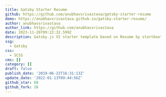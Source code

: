 ```yaml
---
title: Gatsby Starter Resume
github: https://github.com/anubhavsrivastava/gatsby-starter-resume
demo: https://anubhavsrivastava.github.io/gatsby-starter-resume/
author: anubhavsrivastava
author_link: https://github.com/anubhavsrivastava
date: 2023-11-26T09:22:32.599Z
description: Gatsby.js V2 starter template based on Resume by startbootstrap
ssg:
  - Gatsby
css:
  - SCSS
cms: []
category: []
draft: false
publish_date: '2019-06-22T16:31:13Z'
update_date: '2022-01-13T09:44:56Z'
github_star: 68
github_fork: 26
---
```

